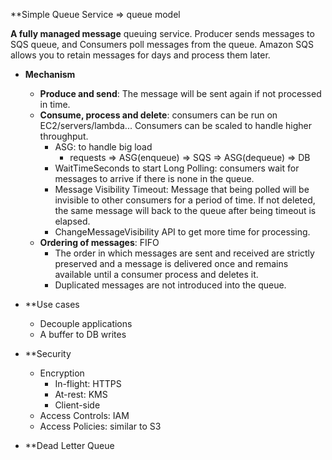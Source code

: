 **Simple Queue Service => queue model

**A fully managed message** queuing service. Producer sends messages to SQS queue, and Consumers poll messages from the queue.
Amazon SQS allows you to retain messages for days and process them later.

- **Mechanism**
	- **Produce and send**: The message will be sent again if not processed in time.
	- **Consume, process and delete**: consumers can be run on EC2/servers/lambda... Consumers can be scaled to handle higher throughput.
		- ASG: to handle big load
			- requests => ASG(enqueue) => SQS => ASG(dequeue) => DB
		- WaitTimeSeconds to start Long Polling: consumers wait for messages to arrive if there is none in the queue.
		- Message Visibility Timeout: Message that being polled will be invisible to other consumers for a period of time. If not deleted, the same message will back to the queue after being timeout is elapsed.
		- ChangeMessageVisibility API to get more time for processing.
	- **Ordering of messages**: FIFO
		- The order in which messages are sent and received are strictly preserved and a message is delivered once and remains available until a consumer process and deletes it. 
		- Duplicated messages are not introduced into the queue.
	
- **Use cases
	- Decouple applications
	- A buffer to DB writes

- **Security
	- Encryption
		- In-flight: HTTPS
		- At-rest: KMS
		- Client-side
	- Access Controls: IAM
	- Access Policies: similar to S3

- **Dead Letter Queue
